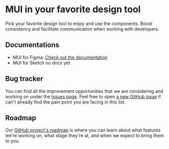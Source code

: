 # MUI in your favorite design tool

Pick your favorite design tool to enjoy and use the components. Boost consistency and facilitate communication when working with developers.

## Documentations

- MUI for Figma: [Check out the documentation](https://mui.com/figma/getting-started/)
- MUI for Sketch no docs yet

## Bug tracker

You can find all the improvement opportunities that we are considering and working on under the [Issues page](https://github.com/mui-org/mui-design-kits/issues).
Feel free to open [a new GitHub issue](https://github.com/mui-org/mui-design-kits/issues/new) if can't already find the pain point you are facing in this list.

## Roadmap

Our [GitHub project's roadmap](https://github.com/orgs/mui/projects/36) is where you can learn about what features we're working on, what stage they're at, and when we expect to bring them to you.
